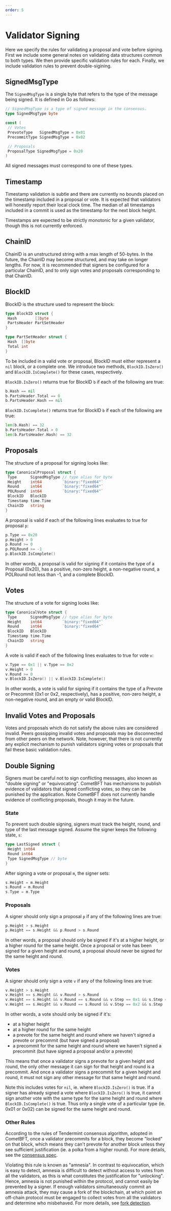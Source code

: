 ```yaml
---
order: 5
---
```


# Validator Signing

Here we specify the rules for validating a proposal and vote before signing.
First we include some general notes on validating data structures common to both types.
We then provide specific validation rules for each. Finally, we include validation rules to prevent double-sigining.

## SignedMsgType

The `SignedMsgType` is a single byte that refers to the type of the message
being signed. It is defined in Go as follows:

```go
// SignedMsgType is a type of signed message in the consensus.
type SignedMsgType byte

const (
 // Votes
 PrevoteType   SignedMsgType = 0x01
 PrecommitType SignedMsgType = 0x02

 // Proposals
 ProposalType SignedMsgType = 0x20
)
```

All signed messages must correspond to one of these types.

## Timestamp

Timestamp validation is subtle and there are currently no bounds placed on the
timestamp included in a proposal or vote. It is expected that validators will honestly
report their local clock time. The median of all timestamps
included in a commit is used as the timestamp for the next block height.

Timestamps are expected to be strictly monotonic for a given validator, though
this is not currently enforced.

## ChainID

ChainID is an unstructured string with a max length of 50-bytes.
In the future, the ChainID may become structured, and may take on longer lengths.
For now, it is recommended that signers be configured for a particular ChainID,
and to only sign votes and proposals corresponding to that ChainID.

## BlockID

BlockID is the structure used to represent the block:

```go
type BlockID struct {
 Hash        []byte
 PartsHeader PartSetHeader
}

type PartSetHeader struct {
 Hash  []byte
 Total int
}
```

To be included in a valid vote or proposal, BlockID must either represent a `nil` block, or a complete one.
We introduce two methods, `BlockID.IsZero()` and `BlockID.IsComplete()` for these cases, respectively.

`BlockID.IsZero()` returns true for BlockID `b` if each of the following
are true:

```go
b.Hash == nil
b.PartsHeader.Total == 0
b.PartsHeader.Hash == nil
```

`BlockID.IsComplete()` returns true for BlockID `b` if each of the following
are true:

```go
len(b.Hash) == 32
b.PartsHeader.Total > 0
len(b.PartsHeader.Hash) == 32
```

## Proposals

The structure of a proposal for signing looks like:

```go
type CanonicalProposal struct {
 Type      SignedMsgType // type alias for byte
 Height    int64         `binary:"fixed64"`
 Round     int64         `binary:"fixed64"`
 POLRound  int64         `binary:"fixed64"`
 BlockID   BlockID
 Timestamp time.Time
 ChainID   string
}
```

A proposal is valid if each of the following lines evaluates to true for proposal `p`:

```go
p.Type == 0x20
p.Height > 0
p.Round >= 0
p.POLRound >= -1
p.BlockID.IsComplete()
```

In other words, a proposal is valid for signing if it contains the type of a Proposal
(0x20), has a positive, non-zero height, a
non-negative round, a POLRound not less than -1, and a complete BlockID.

## Votes

The structure of a vote for signing looks like:

```go
type CanonicalVote struct {
 Type      SignedMsgType // type alias for byte
 Height    int64         `binary:"fixed64"`
 Round     int64         `binary:"fixed64"`
 BlockID   BlockID
 Timestamp time.Time
 ChainID   string
}
```

A vote is valid if each of the following lines evaluates to true for vote `v`:

```go
v.Type == 0x1 || v.Type == 0x2
v.Height > 0
v.Round >= 0
v.BlockID.IsZero() || v.BlockID.IsComplete()
```

In other words, a vote is valid for signing if it contains the type of a Prevote
or Precommit (0x1 or 0x2, respectively), has a positive, non-zero height, a
non-negative round, and an empty or valid BlockID.

## Invalid Votes and Proposals

Votes and proposals which do not satisfy the above rules are considered invalid.
Peers gossipping invalid votes and proposals may be disconnected from other peers on the network.
Note, however, that there is not currently any explicit mechanism to punish validators signing votes or proposals that fail
these basic validation rules.

## Double Signing

Signers must be careful not to sign conflicting messages, also known as "double signing" or "equivocating".
CometBFT has mechanisms to publish evidence of validators that signed conflicting votes, so they can be punished
by the application. Note CometBFT does not currently handle evidence of conflicting proposals, though it may in the future.

### State

To prevent such double signing, signers must track the height, round, and type of the last message signed.
Assume the signer keeps the following state, `s`:

```go
type LastSigned struct {
 Height int64
 Round int64
 Type SignedMsgType // byte
}
```

After signing a vote or proposal `m`, the signer sets:

```go
s.Height = m.Height
s.Round = m.Round
s.Type = m.Type
```

### Proposals

A signer should only sign a proposal `p` if any of the following lines are true:

```go
p.Height > s.Height
p.Height == s.Height && p.Round > s.Round
```

In other words, a proposal should only be signed if it's at a higher height, or a higher round for the same height.
Once a proposal or vote has been signed for a given height and round, a proposal should never be signed for the same height and round.

### Votes

A signer should only sign a vote `v` if any of the following lines are true:

```go
v.Height > s.Height
v.Height == s.Height && v.Round > s.Round
v.Height == s.Height && v.Round == s.Round && v.Step == 0x1 && s.Step == 0x20
v.Height == s.Height && v.Round == s.Round && v.Step == 0x2 && s.Step != 0x2
```

In other words, a vote should only be signed if it's:

- at a higher height
- at a higher round for the same height
- a prevote for the same height and round where we haven't signed a prevote or precommit (but have signed a proposal)
- a precommit for the same height and round where we haven't signed a precommit (but have signed a proposal and/or a prevote)

This means that once a validator signs a prevote for a given height and round, the only other message it can sign for that height and round is a precommit.
And once a validator signs a precommit for a given height and round, it must not sign any other message for that same height and round.

Note this includes votes for `nil`, ie. where `BlockID.IsZero()` is true. If a
signer has already signed a vote where `BlockID.IsZero()` is true, it cannot
sign another vote with the same type for the same height and round where
`BlockID.IsComplete()` is true. Thus only a single vote of a particular type
(ie. 0x01 or 0x02) can be signed for the same height and round.

### Other Rules

According to the rules of Tendermint consensus algorithm, adopted in CometBFT, once a validator precommits for
a block, they become "locked" on that block, which means they can't prevote for
another block unless they see sufficient justification (ie. a polka from a
higher round). For more details, see the [consensus
spec](https://arxiv.org/abs/1807.04938).

Violating this rule is known as "amnesia". In contrast to equivocation,
which is easy to detect, amnesia is difficult to detect without access to votes
from all the validators, as this is what constitutes the justification for
"unlocking". Hence, amnesia is not punished within the protocol, and cannot
easily be prevented by a signer. If enough validators simultaneously commit an
amnesia attack, they may cause a fork of the blockchain, at which point an
off-chain protocol must be engaged to collect votes from all the validators and
determine who misbehaved. For more details, see [fork
detection](https://github.com/tendermint/tendermint/pull/3978).
